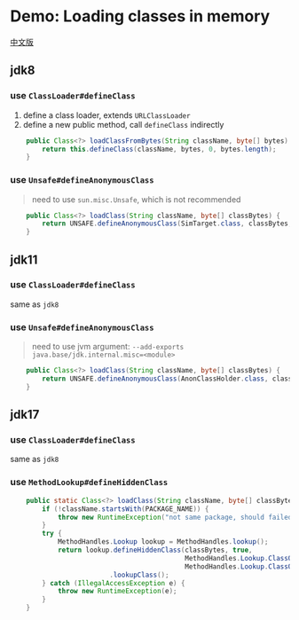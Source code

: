 # Demo: Loading classes in memory

[中文版](README_cn.md)

## jdk8

### use `ClassLoader#defineClass`

1. define a class loader, extends `URLClassLoader`
2. define a new public method, call `defineClass` indirectly

```java
    public Class<?> loadClassFromBytes(String className, byte[] bytes) {
        return this.defineClass(className, bytes, 0, bytes.length);
    }
```

### use `Unsafe#defineAnonymousClass`

> need to use `sun.misc.Unsafe`, which is not recommended

```java
    public Class<?> loadClass(String className, byte[] classBytes) {
        return UNSAFE.defineAnonymousClass(SimTarget.class, classBytes, EMPTY_OBJECTS);
    }
```

## jdk11

### use `ClassLoader#defineClass`

same as `jdk8`

### use `Unsafe#defineAnonymousClass`

> need to use jvm argument: `--add-exports java.base/jdk.internal.misc=<module>`

```java
    public Class<?> loadClass(String className, byte[] classBytes) {
        return UNSAFE.defineAnonymousClass(AnonClassHolder.class, classBytes, EMPTY_OBJECTS);
    }
```

## jdk17

### use `ClassLoader#defineClass`

same as `jdk8`

### use `MethodLookup#defineHiddenClass`

```java
    public static Class<?> loadClass(String className, byte[] classBytes) {
        if (!className.startsWith(PACKAGE_NAME)) {
            throw new RuntimeException("not same package, should failed");
        }
        try {
            MethodHandles.Lookup lookup = MethodHandles.lookup();
            return lookup.defineHiddenClass(classBytes, true,
                                            MethodHandles.Lookup.ClassOption.NESTMATE,
                                            MethodHandles.Lookup.ClassOption.STRONG)
                         .lookupClass();
        } catch (IllegalAccessException e) {
            throw new RuntimeException(e);
        }
    }
```
